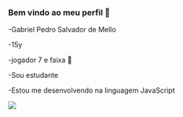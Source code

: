 ### Bem vindo ao meu perfil 💜


-Gabriel Pedro Salvador de Mello


-15y

-jogador 7 e faixa 👑

-Sou estudante 

-Estou me desenvolvendo na linguagem JavaScript


![](https://media.tenor.com/04m5BLZF3w4AAAAd/messi-campeon-del-mundo.gif)

